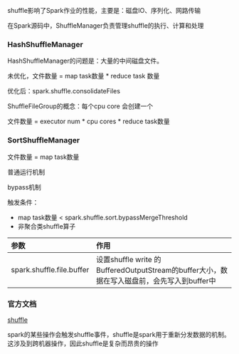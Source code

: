 shuffle影响了Spark作业的性能，主要是：磁盘IO、序列化、网路传输

在Spark源码中，ShuffleManager负责管理shuffle的执行、计算和处理

### HashShuffleManager
HashShuffleManager的问题是：大量的中间磁盘文件。

未优化，文件数量 = map task数量 * reduce task 数量

优化后：spark.shuffle.consolidateFiles 

ShuffleFileGroup的概念：每个cpu core 会创建一个

文件数量 = executor num * cpu cores * reduce task数量

### SortShuffleManager

文件数量 = map task数量


普通运行机制


bypass机制

触发条件：

- map task数量 < spark.shuffle.sort.bypassMergeThreshold
- 非聚合类shuffle算子


|参数| 作用|
|:--|:--|
|spark.shuffle.file.buffer|设置shuffle write 的BufferedOutputStream的buffer大小，数据在写入磁盘前，会先写入到buffer中|



### 官方文档
[shuffle](https://spark.apache.org/docs/latest/rdd-programming-guide.html#shuffle-operations)

spark的某些操作会触发shuffle事件，shuffle是spark用于重新分发数据的机制。这涉及到跨机器操作，因此shuffle是复杂而昂贵的操作







